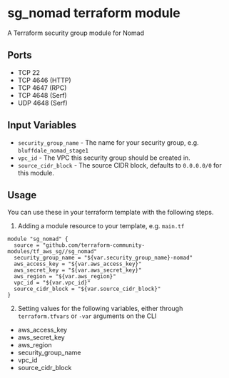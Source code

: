 sg_nomad terraform module
==============================

A Terraform security group module for Nomad


Ports
-----
- TCP 22
- TCP 4646 (HTTP)
- TCP 4647 (RPC)
- TCP 4648 (Serf)
- UDP 4648 (Serf)

Input Variables
---------------

- `security_group_name` - The name for your security group, e.g. `bluffdale_nomad_stage1`
- `vpc_id` - The VPC this security group should be created in.
- `source_cidr_block` - The source CIDR block, defaults to `0.0.0.0/0`
   for this module.

Usage
-----

You can use these in your terraform template with the following steps.

1. Adding a module resource to your template, e.g. `main.tf`

```
module "sg_nomad" {
  source = "github.com/terraform-community-modules/tf_aws_sg//sg_nomad"
  security_group_name = "${var.security_group_name}-nomad"
  aws_access_key = "${var.aws_access_key}"
  aws_secret_key = "${var.aws_secret_key}"
  aws_region = "${var.aws_region}"
  vpc_id = "${var.vpc_id}"
  source_cidr_block = "${var.source_cidr_block}"
}
```

2. Setting values for the following variables, either through `terraform.tfvars` or `-var` arguments on the CLI

- aws_access_key
- aws_secret_key
- aws_region
- security_group_name
- vpc_id
- source_cidr_block
